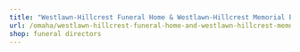 ```yaml
---
title: "Westlawn-Hillcrest Funeral Home & Westlawn-Hillcrest Memorial Park"
url: /omaha/westlawn-hillcrest-funeral-home-and-westlawn-hillcrest-memorial-park/
shop: funeral directors
---
```

